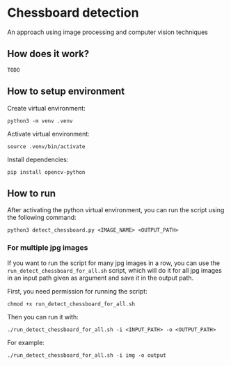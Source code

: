 # Chessboard detection
An approach using image processing and computer vision techniques

## How does it work?

`TODO`

## How to setup environment

Create virtual environment:
```
python3 -m venv .venv
```

Activate virtual environment:
```
source .venv/bin/activate
```

Install dependencies:
```
pip install opencv-python
```

## How to run

After activating the python virtual environment, you can run the script using the following command:
```
python3 detect_chessboard.py <IMAGE_NAME> <OUTPUT_PATH>
```

### For multiple jpg images

If you want to run the script for many jpg images in a row, you can use the `run_detect_chessboard_for_all.sh` script, which will do it for all jpg images in an input path given as argument and save it in the output path.

First, you need permission for running the script:
```
chmod +x run_detect_chessboard_for_all.sh
```

Then you can run it with:
```
./run_detect_chessboard_for_all.sh -i <INPUT_PATH> -o <OUTPUT_PATH>
```
For example:
```
./run_detect_chessboard_for_all.sh -i img -o output
```